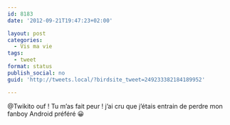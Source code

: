```yaml
---
id: 8183
date: '2012-09-21T19:47:23+02:00'

layout: post
categories:
  - Vis ma vie
tags:
  - tweet
format: status
publish_social: no
guid: 'http://tweets.local/?birdsite_tweet=249233382184189952'

---
```


@Twikito ouf ! Tu m’as fait peur ! j’ai cru que j’étais entrain de perdre mon fanboy Android préféré 😀